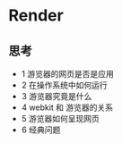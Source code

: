 # Render

## 思考

- 1 游览器的网页是否是应用
- 2 在操作系统中如何运行
- 3 游览器究竟是什么
- 4 webkit 和 游览器的关系
- 5 游览器如何呈现网页
- 6 经典问题
